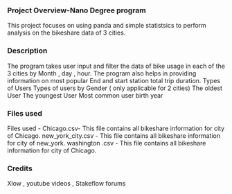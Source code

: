 
### Project Overview-Nano Degree program
This project focuses on using panda and simple statistsics to perform analysis on the bikeshare  data of 3 cities. 

### Description
The program takes user input and filter the data of bike usage in each of the 3 cities by Month , day , hour. 
The program also helps in providing information on 
most popular End and start station 
total trip duration.
Types of Users 
Types of users by Gender ( only applicable for 2 cities)
The oldest User
The youngest User
Most common user birth year 

### Files used
Files used - 
Chicago.csv- This file contains all bikeshare information for city of Chicago. 
new_york_city.csv - This file contains all bikeshare information for city of new_york.
washington .csv -  This file contains all bikeshare information for city of Chicago.
 

### Credits
Xlow , youtube videos , Stakeflow forums

### 

